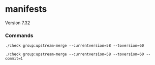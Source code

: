 manifests
=========
Version 7.32


### Commands

`./check group:upstream-merge --currentversion=58 --toversion=60`

`./check group:upstream-merge --currentversion=58 --toversion=60 --commit=1`
